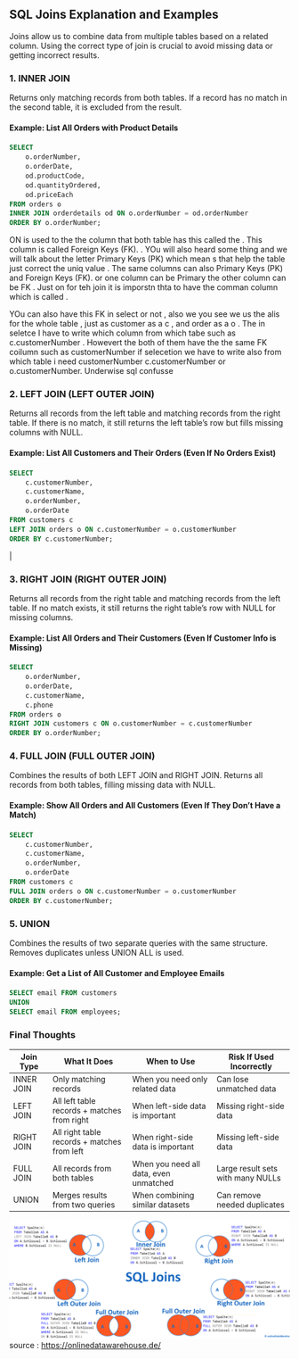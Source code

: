 

## SQL Joins Explanation and Examples

Joins allow us to combine data from multiple tables based on a related column. Using the correct type of join is crucial to avoid missing data or getting incorrect results.

### 1. INNER JOIN
Returns only matching records from both tables. If a record has no match in the second table, it is excluded from the result.

#### Example: List All Orders with Product Details
```sql
SELECT 
    o.orderNumber, 
    o.orderDate, 
    od.productCode, 
    od.quantityOrdered, 
    od.priceEach
FROM orders o
INNER JOIN orderdetails od ON o.orderNumber = od.orderNumber
ORDER BY o.orderNumber;
```
ON is   used to  the the column  that both table has this called  the  . This  column  is called Foreign Keys (FK).  . YOu will also heard some thing and we will talk about the  letter Primary Keys (PK)   which mean s that help the table just correct  the uniq  value . The same columns can also Primary Keys (PK) and Foreign Keys (FK). or  one column can be Primary the other column can be FK . Just on  for teh join it is imporstn thta to have the comman column which is called  . 

YOu can also have this FK in select or not , 
 also we you see we us the alis  for the whole table , just as  customer as a c  , and order as a o . The in seletce I have to write which column from which tabe  such as c.customerNumber   . Howevert the both of them have  the the same FK coilumn  such as customerNumber if selecetion we have to write also from which table i need customerNumber  c.customerNumber or o.customerNumber. Underwise  sql confusse 

### 2. LEFT JOIN (LEFT OUTER JOIN)
Returns all records from the left table and matching records from the right table. If there is no match, it still returns the left table’s row but fills missing columns with NULL.

#### Example: List All Customers and Their Orders (Even If No Orders Exist)
```sql
SELECT 
    c.customerNumber, 
    c.customerName, 
    o.orderNumber, 
    o.orderDate
FROM customers c
LEFT JOIN orders o ON c.customerNumber = o.customerNumber
ORDER BY c.customerNumber;
```

|
### 3. RIGHT JOIN (RIGHT OUTER JOIN)
Returns all records from the right table and matching records from the left table. If no match exists, it still returns the right table’s row with NULL for missing columns.

#### Example: List All Orders and Their Customers (Even If Customer Info is Missing)
```sql
SELECT 
    o.orderNumber, 
    o.orderDate, 
    c.customerName, 
    c.phone
FROM orders o
RIGHT JOIN customers c ON o.customerNumber = c.customerNumber
ORDER BY o.orderNumber;
```

### 4. FULL JOIN (FULL OUTER JOIN)
Combines the results of both LEFT JOIN and RIGHT JOIN. Returns all records from both tables, filling missing data with NULL.

#### Example: Show All Orders and All Customers (Even If They Don’t Have a Match)
```sql
SELECT 
    c.customerNumber, 
    c.customerName, 
    o.orderNumber, 
    o.orderDate
FROM customers c
FULL JOIN orders o ON c.customerNumber = o.customerNumber
ORDER BY c.customerNumber;
```

### 5. UNION
Combines the results of two separate queries with the same structure. Removes duplicates unless UNION ALL is used.

#### Example: Get a List of All Customer and Employee Emails
```sql
SELECT email FROM customers
UNION
SELECT email FROM employees;
```

### Final Thoughts
| Join Type  | What It Does | When to Use | Risk If Used Incorrectly |
|------------|-------------|-------------|-------------------------|
| INNER JOIN | Only matching records | When you need only related data | Can lose unmatched data |
| LEFT JOIN | All left table records + matches from right | When left-side data is important | Missing right-side data |
| RIGHT JOIN | All right table records + matches from left | When right-side data is important | Missing left-side data |
| FULL JOIN | All records from both tables | When you need all data, even unmatched | Large result sets with many NULLs |
| UNION | Merges results from two queries | When combining similar datasets | Can remove needed duplicates |


![alt text](image-1.png)
source : https://onlinedatawarehouse.de/